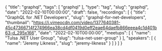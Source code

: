 {
  "title": "graphql",
  "tags": [
    "graphql"
  ],
  "type": "tag",
  "slug": "graphql",
  "date": "2022-02-10T00:00:00",
  "draft": false,
  "recordings": [
    {
      "title": "GraphQL for .NET Developers",
      "slug": "graphql-for-net-developers",
      "thumbnail": "https://i.vimeocdn.com/video/1377640381-45c47366714f274966ea38cd4df0419d0eff2eae64daefb866eeea4c1d401b63-d_295x166",
      "date": "2022-02-10T00:00:00",
      "meetups": [
        {
          "name": "Tulsa .NET User Group",
          "slug": "tulsa-net-user-group"
        }
      ],
      "speakers": [
        {
          "name": "Jeremy Likness",
          "slug": "jeremy-likness"
        }
      ]
    }
  ]
}